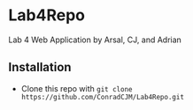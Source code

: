 # Lab4Repo

Lab 4 Web Application by Arsal, CJ, and Adrian

## Installation
- Clone this repo with ``git clone https://github.com/ConradCJM/Lab4Repo.git``
